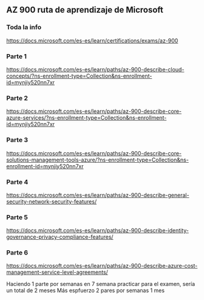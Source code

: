 ## AZ 900 ruta de aprendizaje de Microsoft

### Toda la info
https://docs.microsoft.com/es-es/learn/certifications/exams/az-900


### Parte 1
https://docs.microsoft.com/es-es/learn/paths/az-900-describe-cloud-concepts/?ns-enrollment-type=Collection&ns-enrollment-id=mynjiy520nn7xr

### Parte 2
https://docs.microsoft.com/es-es/learn/paths/az-900-describe-core-azure-services/?ns-enrollment-type=Collection&ns-enrollment-id=mynjiy520nn7xr

### Parte 3
https://docs.microsoft.com/es-es/learn/paths/az-900-describe-core-solutions-management-tools-azure/?ns-enrollment-type=Collection&ns-enrollment-id=mynjiy520nn7xr

### Parte 4
https://docs.microsoft.com/es-es/learn/paths/az-900-describe-general-security-network-security-features/

### Parte 5
https://docs.microsoft.com/es-es/learn/paths/az-900-describe-identity-governance-privacy-compliance-features/

### Parte 6
https://docs.microsoft.com/es-es/learn/paths/az-900-describe-azure-cost-management-service-level-agreements/

Haciendo 1 parte por semanas en 7 semana practicar para el examen, sería un total de 2 meses
Más espfuerzo 2 pares por semanas 1 mes
